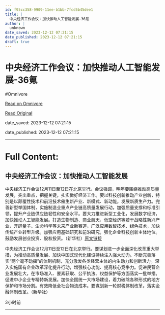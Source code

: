```yaml
---
id: f95cc358-9909-11ee-b1bb-7fcd5b45dee1
title: |
  中央经济工作会议：加快推动人工智能发展-36氪
author: |
  unknown
date_saved: 2023-12-12 07:21:15
date_published: 2023-12-12 07:21:15
draft: true
---
```


# 中央经济工作会议：加快推动人工智能发展-36氪
#Omnivore

[Read on Omnivore](https://omnivore.app/me/36-18c5ed1dd3d)

[Read Original](https://36kr.com/newsflashes/2557733692972418?f=rss)

date_saved: 2023-12-12 07:21:15

date_published: 2023-12-12 07:21:15

--- 

# Full Content: 

## 中央经济工作会议：加快推动人工智能发展

中央经济工作会议12月11日至12日在北京举行。会议强调，明年要围绕推动高质量发展，突出重点，把握关键，扎实做好经济工作。要以科技创新推动产业创新，特别是以颠覆性技术和前沿技术催生新产业、新模式、新动能，发展新质生产力。完善新型举国体制，实施制造业重点产业链高质量发展行动，加强质量支撑和标准引领，提升产业链供应链韧性和安全水平。要大力推进新型工业化，发展数字经济，加快推动人工智能发展。打造生物制造、商业航天、低空经济等若干战略性新兴产业，开辟量子、生命科学等未来产业新赛道，广泛应用数智技术、绿色技术，加快传统产业转型升级。加强应用基础研究和前沿研究，强化企业科技创新主体地位。鼓励发展创业投资、股权投资。（新华社）[原文链接](https://h.xinhuaxmt.com/vh512/share/11806850?d=134b42c&channel=weixin)

中央经济工作会议12月11日至12日在北京举行。要谋划进一步全面深化改革重大举措，为推动高质量发展、加快中国式现代化建设持续注入强大动力。不断完善落实“两个毫不动摇”的体制机制，充分激发各类经营主体的内生动力和创新活力。深入实施国有企业改革深化提升行动，增强核心功能、提高核心竞争力。促进民营企业发展壮大，在市场准入、要素获取、公平执法、权益保护等方面落实一批举措。促进中小企业专精特新发展。加快全国统一大市场建设，着力破除各种形式的地方保护和市场分割。有效降低全社会物流成本。要谋划新一轮财税体制改革，落实金融体制改革。（新华社）

3小时前

---

